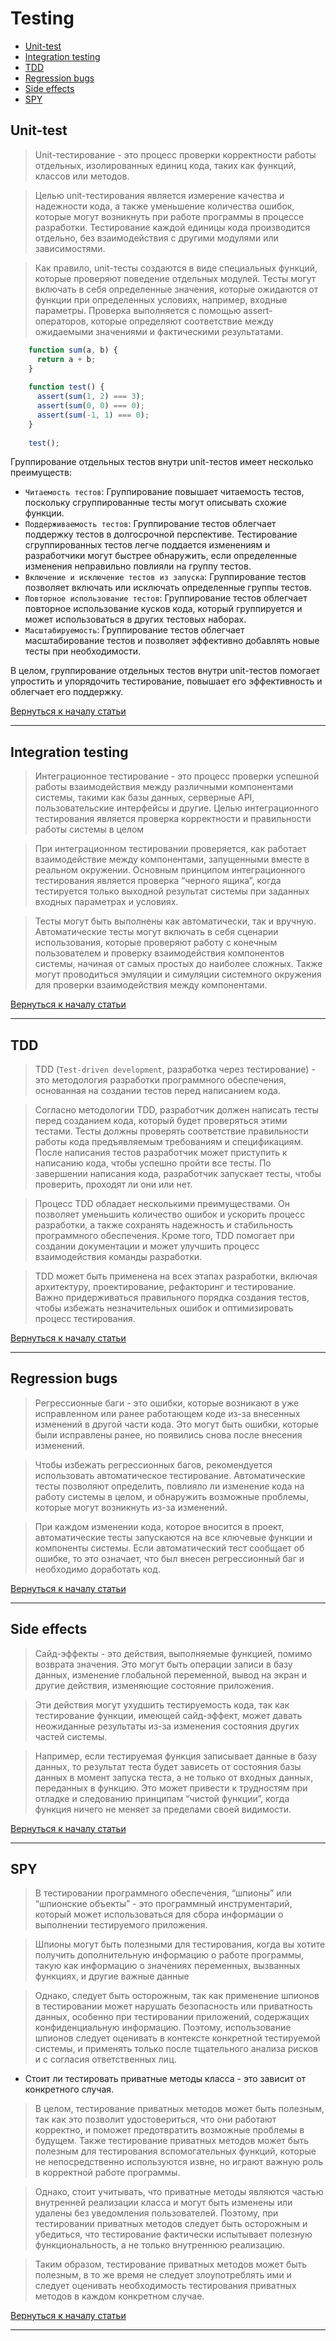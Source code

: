 # Testing
- [Unit-test](#unit-test)
- [Integration testing](#integration-testing)
- [TDD](#tdd)
- [Regression bugs](#regression-bugs)
- [Side effects](#side-effects)
- [SPY](#spy)

## Unit-test
> Unit-тестирование - это процесс проверки корректности работы отдельных, изолированных единиц кода, таких как функций, классов или методов.

> Целью unit-тестирования является измерение качества и надежности кода, а также уменьшение количества ошибок, которые могут возникнуть при работе программы в процессе разработки. Тестирование каждой единицы кода производится отдельно, без взаимодействия с другими модулями или зависимостями.

> Как правило, unit-тесты создаются в виде специальных функций, которые проверяют поведение отдельных модулей. 
> Тесты могут включать в себя определенные значения, которые ожидаются от функции при определенных условиях, например, входные параметры. Проверка выполняется с помощью assert-операторов, которые определяют соответствие между ожидаемыми значениями и фактическими результатами.

```javascript
    function sum(a, b) {
      return a + b;
    }
    
    function test() {
      assert(sum(1, 2) === 3);
      assert(sum(0, 0) === 0);
      assert(sum(-1, 1) === 0);
    }
    
    test();
```

Группирование отдельных тестов внутри unit-тестов имеет несколько преимуществ:

- `Читаемость тестов`: Группирование повышает читаемость тестов, поскольку сгруппированные тесты могут описывать схожие функции.
- `Поддерживаемость тестов`: Группирование тестов облегчает поддержку тестов в долгосрочной перспективе. Тестирование сгруппированных тестов легче поддается изменениям и разработчики могут быстрее обнаружить, если определенные изменения неправильно повлияли на группу тестов.
- `Включение и исключение тестов из запуска`: Группирование тестов позволяет включать или исключать определенные группы тестов.
- `Повторное использование тестов`: Группирование тестов облегчает повторное использование кусков кода, который группируется и может использоваться в других тестовых наборах.
- `Масштабируемость`: Группирование тестов облегчает масштабирование тестов и позволяет эффективно добавлять новые тесты при необходимости.

В целом, группирование отдельных тестов внутри unit-тестов помогает упростить и упорядочить тестирование, повышает его эффективность и облегчает его поддержку.

[Вернуться к началу статьи](#testing)

---

## Integration testing
> Интеграционное тестирование - это процесс проверки успешной работы взаимодействия между различными компонентами системы, такими как базы данных, серверные API, пользовательские интерфейсы и другие. Целью интеграционного тестирования является проверка корректности и правильности работы системы в целом

> При интеграционном тестировании проверяется, как работает взаимодействие между компонентами, запущенными вместе в реальном окружении. Основным принципом интеграционного тестирования является проверка “черного ящика”, когда тестируется только выходной результат системы при заданных входных параметрах и условиях.

> Тесты могут быть выполнены как автоматически, так и вручную. Автоматические тесты могут включать в себя сценарии использования, которые проверяют работу с конечным пользователем и проверку взаимодействия компонентов системы, начиная от самых простых до наиболее сложных. Также могут проводиться эмуляции и симуляции системного окружения для проверки взаимодействия между компонентами.
 
[Вернуться к началу статьи](#testing)

---

## TDD
> TDD (`Test-driven development`, разработка через тестирование) - это методология разработки программного обеспечения, основанная на создании тестов перед написанием кода.

> Согласно методологии TDD, разработчик должен написать тесты перед созданием кода, который будет проверяться этими тестами. Тесты должны проверять соответствие правильности работы кода предъявляемым требованиям и спецификациям. После написания тестов разработчик может приступить к написанию кода, чтобы успешно пройти все тесты. По завершении написания кода, разработчик запускает тесты, чтобы проверить, проходят ли они или нет.

> Процесс ТDD обладает несколькими преимуществами. Он позволяет уменьшить количество ошибок и ускорить процесс разработки, а также сохранять надежность и стабильность программного обеспечения. Кроме того, ТDD помогает при создании документации и может улучшить процесс взаимодействия команды разработки.

> TDD может быть применена на всех этапах разработки, включая архитектуру, проектирование, рефакторинг и тестирование. Важно придерживаться правильного порядка создания тестов, чтобы избежать незначительных ошибок и оптимизировать процесс тестирования.

[Вернуться к началу статьи](#testing)

---

## Regression bugs
> Регрессионные баги - это ошибки, которые возникают в уже исправленном или ранее работающем коде из-за внесенных изменений в другой части кода. Это могут быть ошибки, которые были исправлены ранее, но появились снова после внесения изменений.

> Чтобы избежать регрессионных багов, рекомендуется использовать автоматическое тестирование. Автоматические тесты позволяют определить, повлияло ли изменение кода на работу системы в целом, и обнаружить возможные проблемы, которые могут возникнуть из-за изменений.

> При каждом изменении кода, которое вносится в проект, автоматические тесты запускаются на все ключевые функции и компоненты системы. Если автоматический тест сообщает об ошибке, то это означает, что был внесен регрессионный баг и необходимо доработать код. 

[Вернуться к началу статьи](#testing)

---

## Side effects
> Сайд-эффекты - это действия, выполняемые функцией, помимо возврата значения. Это могут быть операции записи в базу данных, изменение глобальной переменной, вывод на экран и другие действия, изменяющие состояние приложения.
 
> Эти действия могут ухудшить тестируемость кода, так как тестирование функции, имеющей сайд-эффект, может давать неожиданные результаты из-за изменения состояния других частей системы.
 
> Например, если тестируемая функция записывает данные в базу данных, то результат теста будет зависеть от состояния базы данных в момент запуска теста, а не только от входных данных, переданных в функцию. Это может привести к трудностям при отладке и следованию принципам “чистой функции”, когда функция ничего не меняет за пределами своей видимости.

[Вернуться к началу статьи](#testing)

---

## SPY
> В тестировании программного обеспечения, “шпионы” или “шпионские объекты” - это программный инструментарий, который может использоваться для сбора информации о выполнении тестируемого приложения.
 
> Шпионы могут быть полезными для тестирования, когда вы хотите получить дополнительную информацию о работе программы, такую как информацию о значениях переменных, вызванных функциях, и другие важные данные

> Однако, следует быть осторожным, так как применение шпионов в тестировании может нарушать безопасность или приватность данных, особенно при тестировании приложений, содержащих конфиденциальную информацию. Поэтому, использование шпионов следует оценивать в контексте конкретной тестируемой системы, и применять только после тщательного анализа рисков и с согласия ответственных лиц.

- Стоит ли тестировать приватные методы класса - это зависит от конкретного случая.
> В целом, тестирование приватных методов может быть полезным, так как это позволит удостовериться, что они работают корректно, и поможет предотвратить возможные проблемы в будущем. Также тестирование приватных методов может быть полезным для тестирования вспомогательных функций, которые не непосредственно используются извне, но играют важную роль в корректной работе программы.
 
> Однако, стоит учитывать, что приватные методы являются частью внутренней реализации класса и могут быть изменены или удалены без уведомления пользователей. Поэтому, при тестировании приватных методов следует быть осторожным и убедиться, что тестирование фактически испытывает полезную функциональность, а не только внутреннюю реализацию.
 
> Таким образом, тестирование приватных методов может быть полезным, в то же время не следует злоупотреблять ими и следует оценивать необходимость тестирования приватных методов в каждом конкретном случае.

[Вернуться к началу статьи](#testing)

---
